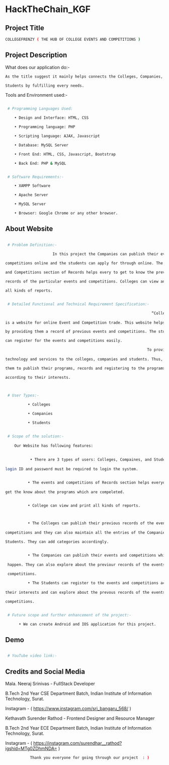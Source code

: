 # HackTheChain_KGF

## Project Title

```bash
COLLEGEFRENZY ( THE HUB OF COLLEGE EVENTS AND COMPETITIONS )
```

## Project Description

What does our application do:-

```bash
As the title suggest it mainly helps connects the Colleges, Companies, and 

Students by fulfilling every needs.

```

Tools and Environment used:-

```bash

 # Programming Languages Used:

    • Design and Interface: HTML, CSS

    • Programming language: PHP

    • Scripting language: AJAX, Javascript

    • Database: MySQL Server

    • Front End: HTML, CSS, Javascript, Bootstrap

    • Back End: PHP & MySQL


```

```bash

 # Software Requirements:-

    • XAMPP Software

    • Apache Server

    • MySQL Server

    • Browser: Google Chrome or any other browser.


```

## About Website

```bash

 # Problem Definition:-

                     In this project the Companies can publish their events and 
                     
competitions online and the students can apply for through online. The Events 

and Competitions section of Records helps every to get to know the previous 

records of the particular events and competitions. Colleges can view and print 

all kinds of reports.


```

```bash

 # Detailed Functional and Technical Requirement Specification:-

                                                                 “CollegeFrenzy” 
                                                                 
is a website for online Event and Competition trade. This website helps everyone

by providing them a record of previous events and competitions. The students 

can register for the events and competitions easily. 

                                                               To provide 
                                                               
technology and services to the colleges, companies and students. Thus, helping 

them to publish their programs, records and registering to the programs

according to their interests. 
                                                           

```

```bash

 # User Types:-

          • Colleges

          • Companies

          • Students


```

```bash

 # Scope of the solution:-
 
    Our Website has following features:
    
 
           • There are 3 types of users: Colleges, Compaines, and Students. The 
           
login ID and password must be required to login the system.


          • The events and competitions of Records section helps everyone to 
          
get the know about the programs which are compeleted.


          • College can view and print all kinds of reports.



          • The Colleges can publish their previous records of the events and the 
          
competitions and they can also maintain all the entries of the Companies, and the

Students. They can add categories accordingly. 


          • The Companies can publish their events and competitions which are gonna
          
 happen. They can also explore about the previour records of the events and the 
 
 competitions.

          • The Students can register to the events and competitions accordig to 
          
their interests and can explore about the prevous records of the events and the

competitions.


```

```bash

 # Future scope and further enhancement of the project:-

      • We can create Android and IOS application for this project.

```

## Demo

```bash

 # YouTube video link:- 


```

## Credits and Social Media 



   Mala. Neeraj Srinivas - FullStack Developer

   B.Tech 2nd Year CSE Department Batch, Indian Institute of Information Technology, Surat.

   Instagram - ( https://www.instagram.com/sri_bangaru_568/ )




   Kethavath Surender Rathod - Frontend Designer and Resource Manager

   B.Tech 2nd Year ECE Department Batch, Indian Institute of Information Technology, Surat.

   Instagram - ( https://instagram.com/surendhar__rathod?igshid=MTg0ZDhmNDA= )




```bash
           Thank you everyone for going through our project  : )

```
